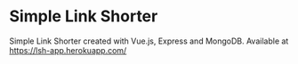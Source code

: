 # Simple Link Shorter

Simple Link Shorter created with Vue.js, Express and MongoDB. Available at https://lsh-app.herokuapp.com/
